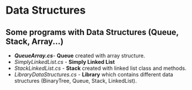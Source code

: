 # Data Structures
## Some programs with Data Structures (Queue, Stack, Array...)

*  ***QueueArray.cs***- **Queue** created with array structure.
*  *SimplyLinkedList.cs* - **Simply Linked List** 
*  *StackLinkedList.cs* - **Stack** created with linked list class and methods.
*  *LibraryDataStructures.cs* - **Library** which contains different data structures (BinaryTree, Queue, Stack, LinkedList).
